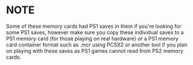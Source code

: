 # NOTE
Some of these memory cards had PS1 saves in them if you're looking for some PS1 saves, however make sure you copy these individual saves to a PS1 memory card (for those playing on real hardware) or a PS1 memory card container format such as .mcr using PCSX2 or another tool if you plan on playing with these saves as PS1 games cannot read from PS2 memory cards.

